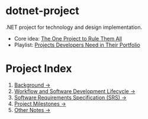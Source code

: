 # dotnet-project
.NET project for technology and design implementation.
- Core idea: [The One Project to Rule Them All](https://youtu.be/oC483DTjRXU)
- Playlist: [Projects Developers Need in Their Portfolio](https://youtube.com/playlist?list=PLsMVKf4Dj5URj28HsC0xo_mX7OFEA1oIz)

# Project Index

1. [Background →](docs/background.md)
2. [Workflow and Software Development Lifecycle →](docs/workflow.md)
3. [Software Requirements Specification (SRS) →](docs/srs.md)
4. [Project Milestones →](docs/milestones.md)
5. [Other Notes →](docs/other.md)